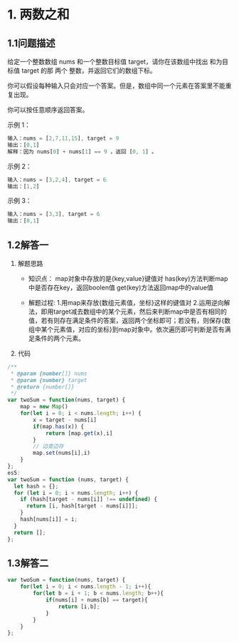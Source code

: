 # 1. 两数之和

## 1.1问题描述

给定一个整数数组 nums 和一个整数目标值 target，请你在该数组中找出 和为目标值 target  的那 两个 整数，并返回它们的数组下标。

你可以假设每种输入只会对应一个答案。但是，数组中同一个元素在答案里不能重复出现。

你可以按任意顺序返回答案。

示例 1：

```js
输入：nums = [2,7,11,15], target = 9
输出：[0,1]
解释：因为 nums[0] + nums[1] == 9 ，返回 [0, 1] 。
```

示例 2：

```js
输入：nums = [3,2,4], target = 6
输出：[1,2]
```

示例 3：

```js
输入：nums = [3,3], target = 6
输出：[0,1]
```

## 1.2解答一

1. 解题思路

   - 知识点：
     map对象中存放的是{key,value}键值对
     has(key)方法判断map中是否存在key，返回boolen值
     get(key)方法返回map中的value值

   - 解题过程:
     1.用map来存放{数组元素值，坐标}这样的键值对
     2.运用逆向解法，即用target减去数组中的某个元素，然后来判断map中是否有相同的值，若有则存在满足条件的答案，返回两个坐标即可；若没有，则保存{数组中某个元素值，对应的坐标}到map对象中。依次遍历即可判断是否有满足条件的两个元素。

2. 代码

```js
/**
 * @param {number[]} nums
 * @param {number} target
 * @return {number[]}
 */
var twoSum = function(nums, target) {
    map = new Map()
    for(let i = 0; i < nums.length; i++) {
        x = target - nums[i]
        if(map.has(x)) {
            return [map.get(x),i]
        }
        // 边查边存
        map.set(nums[i],i)
    }
};
es5:
var twoSum = function (nums, target) {
  let hash = {};
  for (let i = 0; i < nums.length; i++) {
    if (hash[target - nums[i]] !== undefined) {
      return [i, hash[target - nums[i]]];
    }
    hash[nums[i]] = i;
  }
  return [];
};
```

## 1.3解答二

```js
var twoSum = function(nums, target) {
    for(let i = 0; i < nums.length - 1; i++){
        for(let b = i + 1; b < nums.length; b++){
            if(nums[i] + nums[b] == target){
                return [i,b];
            }
        }
    }
};
```


